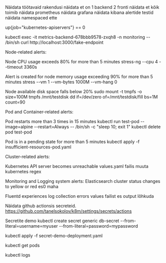 
Näidata töötavaid rakendusi
näidata et on 1 backend 2 fronti
näidata et kõik toimib
näidata prometheus
näidata grafana
näidata kibana
alertide testid
näidata namespaced ette


up{job="kubernetes-apiservers"} == 0

kubectl exec -it metrics-backend-678bbb9578-zxqh8 -n monitoring -- /bin/sh
curl http://localhost:3000/fake-endpoint

Node-related alerts:

Node CPU usage exceeds 80% for more than 5 minutes
stress-ng --cpu 4 --timeout 3360s

Alert is created for node memory usage exceeding 90% for more than 5 minutes
stress --vm 1 --vm-bytes 1000M --vm-hang 0

Node available disk space falls below 20%
sudo mount -t tmpfs -o size=100M tmpfs /mnt/testdisk
dd if=/dev/zero of=/mnt/testdisk/fill bs=1M count=90


Pod and Container-related alerts:

Pod restarts more than 3 times in 15 minutes
kubectl run test-pod --image=alpine --restart=Always -- /bin/sh -c "sleep 10; exit 1"
kubectl delete pod test-pod

Pod is in a pending state for more than 5 minutes
kubectl apply -f insufficient-resources-pod.yaml


Cluster-related alerts:

Kubernetes API server becomes unreachable
values.yaml failis muuta kubernetes regex


Monitoring and Logging system alerts:
Elasticsearch cluster status changes to yellow or red
es0 maha

Fluentd experiences log collection errors
values failist es output lõhkuda

Näidata github actionsis secreteid.
https://github.com/tanelsokolov/k8m/settings/secrets/actions

Secretite demo
kubectl create secret generic db-secret --from-literal=username=myuser --from-literal=password=mypassword

kubectl apply -f secret-demo-deployment.yaml

kubectl get pods

kubectl logs <podi-nimi>
